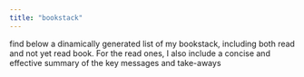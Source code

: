 ```yaml
---
title: "bookstack"
---
```


find below a dinamically generated list of my bookstack, including both read and not yet read book. For the read ones, I also include a concise and effective summary of the key messages and take-aways
